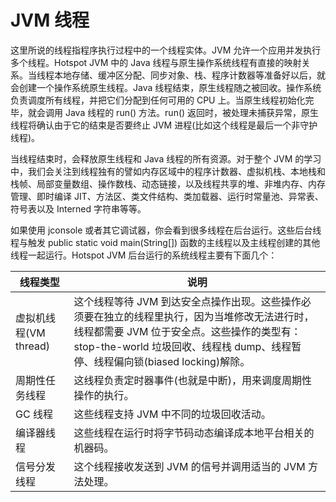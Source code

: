 # JVM 线程

这里所说的线程指程序执行过程中的一个线程实体。JVM 允许一个应用并发执行多个线程。Hotspot JVM 中的 Java 线程与原生操作系统线程有直接的映射关系。当线程本地存储、缓冲区分配、同步对象、栈、程序计数器等准备好以后，就会创建一个操作系统原生线程。Java 线程结束，原生线程随之被回收。操作系统负责调度所有线程，并把它们分配到任何可用的 CPU 上。当原生线程初始化完毕，就会调用 Java 线程的 run() 方法。run() 返回时，被处理未捕获异常，原生线程将确认由于它的结束是否要终止 JVM 进程(比如这个线程是最后一个非守护线程)。

当线程结束时，会释放原生线程和 Java 线程的所有资源。对于整个 JVM 的学习中，我们会关注到线程独有的譬如内存区域中的程序计数器、虚拟机栈、本地栈和栈帧、局部变量数组、操作数栈、动态链接，以及线程共享的堆、非堆内存、内存管理、即时编译 JIT、方法区、类文件结构、类加载器、运行时常量池、异常表、符号表以及 Interned 字符串等等。

如果使用 jconsole 或者其它调试器，你会看到很多线程在后台运行。这些后台线程与触发 public static void main(String[]) 函数的主线程以及主线程创建的其他线程一起运行。Hotspot JVM 后台运行的系统线程主要有下面几个：

| 线程类型              | 说明                                                                                                                                                                                                                         |
| --------------------- | ---------------------------------------------------------------------------------------------------------------------------------------------------------------------------------------------------------------------------- |
| 虚拟机线程(VM thread) | 这个线程等待 JVM 到达安全点操作出现。这些操作必须要在独立的线程里执行，因为当堆修改无法进行时，线程都需要 JVM 位于安全点。这些操作的类型有：stop-the-world 垃圾回收、线程栈 dump、线程暂停、线程偏向锁(biased locking)解除。 |
| 周期性任务线程        | 这线程负责定时器事件(也就是中断)，用来调度周期性操作的执行。                                                                                                                                                                 |
| GC 线程               | 这些线程支持 JVM 中不同的垃圾回收活动。                                                                                                                                                                                      |
| 编译器线程            | 这些线程在运行时将字节码动态编译成本地平台相关的机器码。                                                                                                                                                                     |
| 信号分发线程          | 这个线程接收发送到 JVM 的信号并调用适当的 JVM 方法处理。                                                                                                                                                                     |
